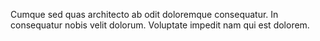 Cumque sed quas architecto ab odit doloremque consequatur. In consequatur nobis velit dolorum. Voluptate impedit nam qui est dolorem.